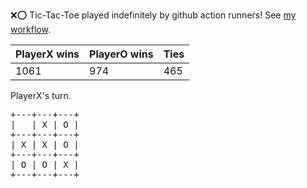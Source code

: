 :x::o: Tic-Tac-Toe played indefinitely by github action runners! See [my workflow](.github/workflows/play.yaml).

|PlayerX wins|PlayerO wins|Ties|
|-|-|-|
|1061|974|465|

PlayerX's turn.

<pre>
+---+---+---+
|   | X | O |
+---+---+---+
| X | X | O |
+---+---+---+
| O | O | X |
+---+---+---+
</pre>